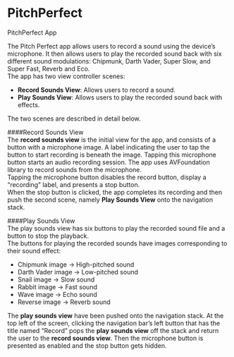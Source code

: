 # PitchPerfect
PitchPerfect App  

The Pitch Perfect app allows users to record a sound using the device’s microphone. It then allows users to play the recorded sound back with six different sound modulations: Chipmunk, Darth Vader, Super Slow, and Super Fast, Reverb and Eco.  
The app has two view controller scenes:  
* **Record Sounds View**: Allows users to record a sound.
* **Play Sounds View**: Allows users to play the recorded sound back with effects.  
  
The two scenes are described in detail below.  
  
####Record Sounds View  
The **record sounds view** is the initial view for the app, and consists of a button with a microphone image. A label indicating the user to tap the button to start recording is beneath the image. Tapping this microphone button starts an audio recording session. The app uses AVFoundation library to record sounds from the microphone.  
Tapping the microphone button disables the record button, display a “recording” label, and presents a stop button.  
When the stop button is clicked, the app completes its recording and then push the second scene, namely **Play Sounds View** onto the navigation stack.
  
####Play Sounds View  
The play sounds view has six buttons to play the recorded sound file and a button to stop the playback.  
The buttons for playing the recorded sounds have images corresponding to their sound effect:  
* Chipmunk image → High-pitched sound
* Darth Vader image →  Low-pitched sound
* Snail image → Slow sound
* Rabbit image → Fast sound
* Wave image → Echo sound
* Reverse image → Reverb sound  
  
The **play sounds view** have been pushed onto the navigation stack. At the top left of the screen, clicking the navigation bar’s left button that has the title named “Record” pops the **play sounds view** off the stack and return the user to the **record sounds view**.
Then the microphone button is presented as enabled and the stop button gets hidden.




